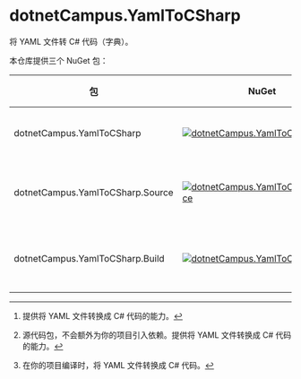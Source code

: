 # dotnetCampus.YamlToCSharp

将 YAML 文件转 C# 代码（字典）。

本仓库提供三个 NuGet 包：

| 包                               | NuGet                                                        | 作用         |
| -------------------------------- | ------------------------------------------------------------ | ------------ |
| dotnetCampus.YamlToCSharp        | [![dotnetCampus.YamlToCSharp](https://img.shields.io/nuget/v/dotnetCampus.YamlToCSharp)](https://www.nuget.org/packages/dotnetCampus.YamlToCSharp/) | 依赖库[^1]   |
| dotnetCampus.YamlToCSharp.Source | [![dotnetCampus.YamlToCSharp.Source](https://img.shields.io/nuget/v/dotnetCampus.YamlToCSharp.Source)](https://www.nuget.org/packages/dotnetCampus.YamlToCSharp.Source/) | 源代码包[^2] |
| dotnetCampus.YamlToCSharp.Build  | [![dotnetCampus.YamlToCSharp.Build](https://img.shields.io/nuget/v/dotnetCampus.YamlToCSharp.Build)](https://www.nuget.org/packages/dotnetCampus.YamlToCSharp.Build/) | 编译依赖[^3] |

[^1]: 提供将 YAML 文件转换成 C# 代码的能力。
[^2]: 源代码包，不会额外为你的项目引入依赖。提供将 YAML 文件转换成 C# 代码的能力。
[^3]: 在你的项目编译时，将 YAML 文件转换成 C# 代码。